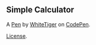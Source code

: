 Simple Calculator
-----------------


A [Pen](https://codepen.io/whitetiger2643/pen/NWNEyQO) by [WhiteTiger](https://codepen.io/whitetiger2643) on [CodePen](https://codepen.io).

[License](https://codepen.io/whitetiger2643/pen/NWNEyQO/license).